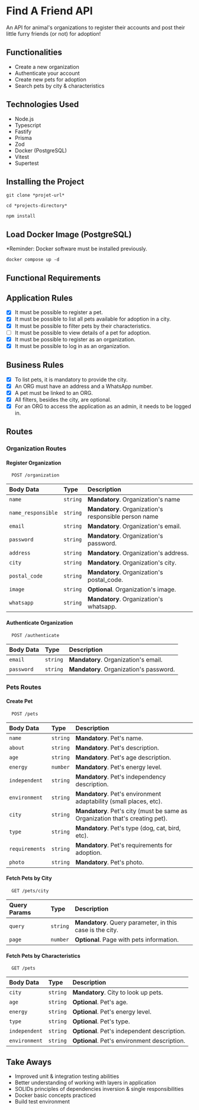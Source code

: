 # Find A Friend API
An API for animal's organizations to register their accounts and post their little furry friends (or not) for adoption!

## Functionalities

- Create a new organization
- Authenticate your account
- Create new pets for adoption
- Search pets by city & characteristics

## Technologies Used

- Node.js
- Typescript
- Fastify
- Prisma
- Zod
- Docker (PostgreSQL)
- Vitest
- Supertest

## Installing the Project

```
git clone *projet-url*

cd *projects-directory*

npm install
```

## Load Docker Image (PostgreSQL)

*Reminder: Docker software must be installed previously.

```
docker compose up -d
```

## Functional Requirements

## Application Rules
- [x] It must be possible to register a pet.
- [x] It must be possible to list all pets available for adoption in a city.
- [x] It must be possible to filter pets by their characteristics.
- [ ] It must be possible to view details of a pet for adoption.
- [x] It must be possible to register as an organization.
- [x] It must be possible to log in as an organization.

## Business Rules
- [x] To list pets, it is mandatory to provide the city.
- [x] An ORG must have an address and a WhatsApp number.
- [x] A pet must be linked to an ORG.
- [x] All filters, besides the city, are optional.
- [x] For an ORG to access the application as an admin, it needs to be logged in.

## Routes

### Organization Routes

#### Register Organization

```http
  POST /organization
```

| Body Data   | Type       | Description                           |
| :---------- | :--------- | :---------------------------------- |
| `name` | `string` | **Mandatory**. Organization's name |
| `name_responsible` | `string` | **Mandatory**. Organization's responsible person name |
| `email` | `string` | **Mandatory**. Organization's email. |
| `password` | `string` | **Mandatory**. Organization's password. |
| `address` | `string` | **Mandatory**. Organization's address. |
| `city` | `string` | **Mandatory**. Organization's city. |
| `postal_code` | `string` | **Mandatory**. Organization's postal_code. |
| `image` | `string` | **Optional**. Organization's image. |
| `whatsapp` | `string` | **Mandatory**. Organization's whatsapp. |

#### Authenticate Organization

```http
  POST /authenticate
```

| Body Data   | Type       | Description                           |
| :---------- | :--------- | :---------------------------------- |
| `email` | `string` | **Mandatory**. Organization's email. |
| `password` | `string` | **Mandatory**. Organization's password. |


### Pets Routes

#### Create Pet

```http
  POST /pets
```

| Body Data   | Type       | Description                           |
| :---------- | :--------- | :---------------------------------- |
| `name` | `string` | **Mandatory**. Pet's name. |
| `about` | `string` | **Mandatory**. Pet's description. |
| `age` | `string` | **Mandatory**. Pet's age description. |
| `energy` | `number` | **Mandatory**. Pet's energy level. |
| `independent` | `string` | **Mandatory**. Pet's independency description. |
| `environment` | `string` | **Mandatory**. Pet's environment adaptability (small places, etc). |
| `city` | `string` | **Mandatory**. Pet's city (must be same as Organization that's creating pet). |
| `type` | `string` | **Mandatory**. Pet's type (dog, cat, bird, etc). |
| `requirements` | `string` | **Mandatory**. Pet's requirements for adoption. |
| `photo` | `string` | **Mandatory**. Pet's photo. |

#### Fetch Pets by City

```http
  GET /pets/city
```

| Query Params   | Type       | Description                           |
| :---------- | :--------- | :---------------------------------- |
| `query` | `string` | **Mandatory**. Query parameter, in this case is the city. |
| `page` | `number` | **Optional**. Page with pets information. |


#### Fetch Pets by Characteristics

```http
  GET /pets
```

| Body Data   | Type       | Description                           |
| :---------- | :--------- | :---------------------------------- |
| `city` | `string` | **Mandatory**. City to look up pets. |
| `age` | `string` | **Optional**. Pet's age. |
| `energy` | `string` | **Optional**. Pet's energy level. |
| `type` | `string` | **Optional**. Pet's type. |
| `independent` | `string` | **Optional**. Pet's independent description. |
| `environment` | `string` | **Optional**. Pet's environment description. |

## Take Aways

- Improved unit & integration testing abilities
- Better understanding of working with layers in application
- SOLIDs principles of dependencies inversion & single responsibilities
- Docker basic concepts practiced
- Build test environment